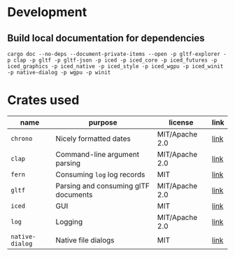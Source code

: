 # Development

## Build local documentation for dependencies

`cargo doc --no-deps --document-private-items --open -p gltf-explorer -p clap -p gltf -p gltf-json -p iced -p iced_core -p iced_futures -p iced_graphics -p iced_native -p iced_style -p iced_wgpu -p iced_winit -p native-dialog -p wgpu -p winit`

# Crates used
| name            | purpose                                                              | license        | link                                                 |
| --------------- | -------------------------------------------------------------------- | -------------- | ---------------------------------------------------- |
| `chrono`        | Nicely formatted dates                                               | MIT/Apache 2.0 | [link](https://github.com/chronotope/chrono)         |
| `clap`          | Command-line argument parsing                                        | MIT/Apache 2.0 | [link](https://github.com/clap-rs/clap)              |
| `fern`          | Consuming `log` log records                                          | MIT            | [link](https://github.com/daboross/fern)             |
| `gltf`          | Parsing and consuming glTF documents                                 | MIT/Apache 2.0 | [link](https://github.com/gltf-rs/gltf)              |
| `iced`          | GUI                                                                  | MIT            | [link](https://github.com/hecrj/iced)                |
| `log`           | Logging                                                              | MIT/Apache 2.0 | [link](https://github.com/rust-lang/log)             |
| `native-dialog` | Native file dialogs                                                  | MIT            | [link](https://github.com/balthild/native-dialog-rs) |
